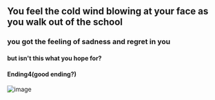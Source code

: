 ## You feel the cold wind blowing at your face as you walk out of the school
### you got the feeling of sadness and regret in you
#### but isn't this what you hope for?
#### Ending4(good ending?)

![image](https://github.com/billyl1116/cyoa/assets/146866846/6a7ae85d-3a26-4918-8d3a-e356adbce60d)

